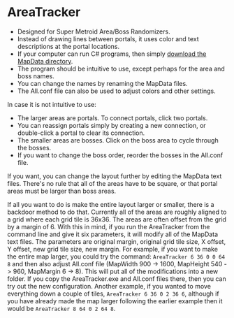 # AreaTracker

- Designed for Super Metroid Area/Boss Randomizers.
- Instead of drawing lines between portals, it uses color and text descriptions at the portal locations.
- If your computer can run C# programs, then simply [download the MapData directory](https://github.com/idlechild/AreaTracker/raw/master/MapData.zip).
- The program should be intuitive to use, except perhaps for the area and boss names.
- You can change the names by renaming the MapData files.
- The All.conf file can also be used to adjust colors and other settings.

In case it is not intuitive to use:
- The larger areas are portals.  To connect portals, click two portals.
- You can reassign portals simply by creating a new connection, or double-click a portal to clear its connection.
- The smaller areas are bosses.  Click on the boss area to cycle through the bosses.
- If you want to change the boss order, reorder the bosses in the All.conf file.

If you want, you can change the layout further by editing the MapData text files.
There's no rule that all of the areas have to be square, or that portal areas must be larger than boss areas.

If all you want to do is make the entire layout larger or smaller, there is a backdoor method to do that.
Currently all of the areas are roughly aligned to a grid where each grid tile is 36x36.
The areas are often offset from the grid by a margin of 6.
With this in mind, if you run the AreaTracker from the command line and give it six parameters, it will modify all of the MapData text files.
The parameters are original margin, original grid tile size, X offset, Y offset, new grid tile size, new margin.
For example, if you want to make the entire map larger, you could try the command:
`AreaTracker 6 36 0 0 64 8` and then also adjust All.conf file (MapWidth 900 -> 1600, MapHeight 540 -> 960, MapMargin 6 -> 8).
This will put all of the modifications into a new folder. If you copy the AreaTracker.exe and All.conf files there, then you can try out the new configuration.
Another example, if you wanted to move everything down a couple of tiles, `AreaTracker 6 36 0 2 36 6`,
although if you have already made the map larger following the earlier example then it would be `AreaTracker 8 64 0 2 64 8`.
